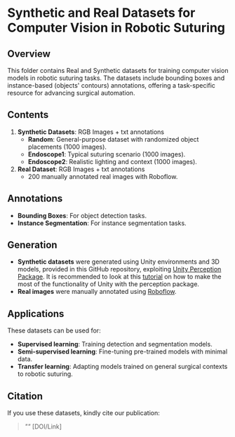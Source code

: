# Synthetic and Real Datasets for Computer Vision in Robotic Suturing

## Overview
This folder contains Real and Synthetic datasets for training computer vision models in robotic suturing tasks. The datasets include bounding boxes and instance-based (objects' contours) annotations, offering a task-specific resource for advancing surgical automation.

## Contents
1. **Synthetic Datasets**: RGB Images + txt annotations
   - **Random**: General-purpose dataset with randomized object placements (1000 images).
   - **Endoscope1**: Typical suturing scenario (1000 images).
   - **Endoscope2**: Realistic lighting and context (1000 images).
2. **Real Dataset**: RGB Images + txt annotations
   - 200 manually annotated real images with Roboflow.

## Annotations
- **Bounding Boxes**: For object detection tasks.
- **Instance Segmentation**: For instance segmentation tasks.

## Generation
- **Synthetic datasets** were generated using Unity environments and 3D models, provided in this GitHub repository, exploiting [Unity Perception Package](https://docs.unity3d.com/Packages/com.unity.perception@1.0/manual/index.html). It is recommended to look at this [tutorial](https://github.com/Unity-Technologies/com.unity.perception) on how to make the most of the functionality of Unity with the perception package.
- **Real images** were manually annotated using [Roboflow](https://roboflow.com/).

## Applications
These datasets can be used for:
- **Supervised learning**: Training detection and segmentation models.
- **Semi-supervised learning**: Fine-tuning pre-trained models with minimal data.
- **Transfer learning**: Adapting models trained on general surgical contexts to robotic suturing.

## Citation
If you use these datasets, kindly cite our publication:
> *""* [DOI/Link]

